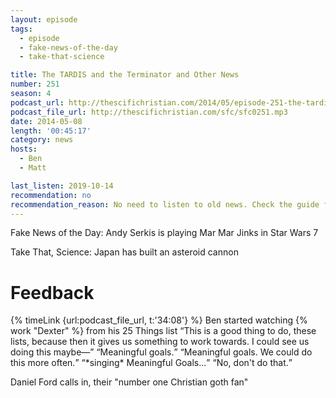 ```yaml
---
layout: episode
tags:
  - episode
  - fake-news-of-the-day
  - take-that-science

title: The TARDIS and the Terminator and Other News
number: 251
season: 4
podcast_url: http://thescifichristian.com/2014/05/episode-251-the-tardis-and-the-terminator-and-other-news/
podcast_file_url: http://thescifichristian.com/sfc/sfc0251.mp3
date: 2014-05-08
length: '00:45:17'
category: news
hosts:
  - Ben
  - Matt

last_listen: 2019-10-14
recommendation: no
recommendation_reason: No need to listen to old news. Check the guide for what's interesting in hindsight.
---
```

Fake News of the Day: Andy Serkis is playing Mar Mar Jinks in Star Wars 7

Take That, Science: Japan has built an asteroid cannon



# Feedback 
<div class="quote">
  {% timeLink {url:podcast_file_url, t:'34:08'} %}
  <span class="quote-context is-size-6">Ben started watching {% work "Dexter" %} from his 25 Things list</span>
  <q class="matt">This is a good thing to do, these lists, because then it gives us something to work towards. I could see us doing this maybe—</q>
  <q class="ben">Meaningful goals.</q>
  <q class="matt">Meaningful goals. We could do this more often.</q>
  <q class="ben">*singing* Meaningful Goals...</q>
  <q class="matt">No, don't do that.</q>
</div>

Daniel Ford calls in, their "number one Christian goth fan"